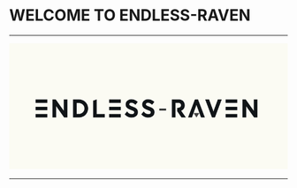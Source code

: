 # WELCOME TO ENDLESS-RAVEN
---
<p align="center" ><img  src = "Endless-Raven-banner.png?raw=true" width = 1000px></p>

---
